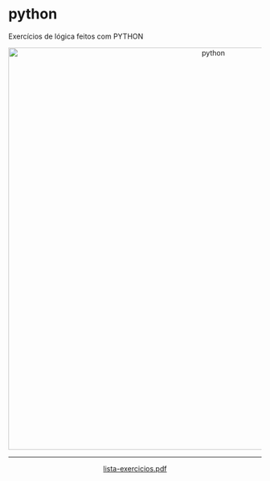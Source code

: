 # python
Exercícios de lógica feitos com PYTHON 


<div align="center">
    <img width="800" title="python" src="https://github.com/luizbrito6/python/assets/112624030/f1c9fa34-c957-42e2-9518-c5800ea38c6a"/>
<div>


--- 

[lista-exercicios.pdf](https://github.com/luizbrito6/python/files/12327935/lista-exercicios.pdf)

